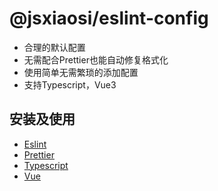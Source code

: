 # @jsxiaosi/eslint-config

- 合理的默认配置
- 无需配合Prettier也能自动修复格式化
- 使用简单无需繁琐的添加配置
- 支持Typescript，Vue3

## 安装及使用

- [Eslint](https://github.com/jsxiaosi/eslint-config/tree/main/packages/base)
- [Prettier](https://github.com/jsxiaosi/eslint-config/tree/main/packages/prettier)
- [Typescript](https://github.com/jsxiaosi/eslint-config/tree/main/packages/base)
- [Vue](https://github.com/jsxiaosi/eslint-config/tree/main/packages/base)
